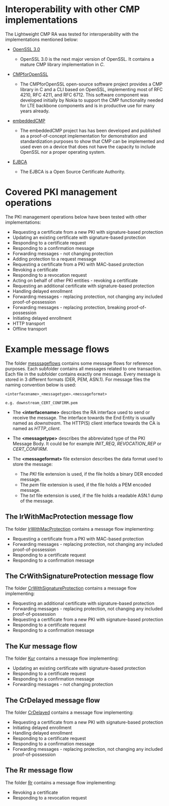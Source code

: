 # Interoperability with other CMP implementations

The Lightweight CMP RA was tested for interoperability with the implementations mentioned below:

- [OpenSSL 3.0](https://www.openssl.org/source/)
    - OpenSSL 3.0 is the next major version of OpenSSL. It contains a mature CMP library implementation in *C*.

- [CMPforOpenSSL](https://github.com/mpeylo/cmpossl/wiki)
    - The CMPforOpenSSL open-source software project provides a CMP library in C and a CLI based on
    OpenSSL, implementing most of RFC 4210, RFC 4211, and RFC 6712. This software component was
    developed initially by Nokia to support the CMP functionality needed for LTE backbone components
    and is in productive use for many years already.

- [embeddedCMP](https://github.com/siemens/embeddedCMP)
    - The embeddedCMP project has has been developed and published as a proof-of-concept implementation
    for demonstration and standardization purposes to show that CMP can be implemented and used even
    on a device that does not have the capacity to include OpenSSL nor a proper operating system.

- [EJBCA](https://www.ejbca.org/)
    - The EJBCA is a Open Source Certificate Authority.

# Covered PKI management operations

The PKI management operations below have been tested with other implementations:

- Requesting a certificate from a new PKI with signature-based protection
- Updating an existing certificate with signature-based protection
- Responding to a certificate request
- Responding to a confirmation message
- Forwarding messages - not changing protection
- Adding protection to a request message
- Requesting a certificate from a PKI with MAC-based protection
- Revoking a certificate
- Responding to a revocation request
- Acting on behalf of other PKI entities - revoking a certificate
- Requesting an additional certificate with signature-based protection
- Handling delayed enrollment
- Forwarding messages - replacing protection, not changing any included proof-of-possession
- Forwarding messages - replacing protection, breaking proof-of-possession
- Initiating delayed enrollment
- HTTP transport
- Offline transport

# Example message flows

The folder [messsageflows](./messsageflows) contains some message flows for reference purposes. 
Each subfolder contains all messages related to one transaction. Each file in the
subfolder contains exactly one message. Every message is stored in 3 different formats (DER, PEM, ASN.1).
For message files the naming convention below is used:

    <interfacename>_<messagetype>.<messageformat>
    
    e.g. downstream_CERT_CONFIRM.pem
    
- The **\<interfacename\>** describes the RA interface used to send or receive the message. 
The interface towards the End Entity is usually named as *downstream*. The HTTP(S) client 
interface towards the CA is named as *HTTP_client*.
- The **\<messagetype\>** describes the abbreviated type of the PKI Message Body. 
It could be for example *INIT_REQ*, *REVOCATION_REP* or *CERT_CONFIRM*.
- The **\<messageformat\>** file extension describes the data format used to store the message:

    - The *PKI* file extension is used, if the file holds a binary DER encoded message.
    - The *pem* file extension is used, if the file holds a PEM encoded message.
    - The *txt* file extension is used, if the file holds a readable ASN.1 dump of the message.
   
## The IrWithMacProtection message flow

The folder [IrWithMacProtection](/doc/interop/messageflows/IrWithMacProtection) contains a message flow implementing:

- Requesting a certificate from a PKI with MAC-based protection
- Forwarding messages - replacing protection, not changing any included proof-of-possession
- Responding to a certificate request
- Responding to a confirmation message

## The CrWithSignatureProtection message flow

The folder [CrWithSignatureProtection](/doc/interop/messageflows/CrWithSignatureProtection) contains a message flow implementing:

- Requesting an additional certificate with signature-based protection
- Forwarding messages - replacing protection, not changing any included proof-of-possession
- Requesting a certificate from a new PKI with signature-based protection
- Responding to a certificate request
- Responding to a confirmation message

## The Kur message flow

The folder [Kur](/doc/interop/messageflows/Kur) contains a message flow implementing:

- Updating an existing certificate with signature-based protection
- Responding to a certificate request
- Responding to a confirmation message
- Forwarding messages - not changing protection

## The CrDelayed message flow

The folder [CrDelayed](/doc/interop/messageflows/CrDelayed) contains a message flow implementing:

- Requesting a certificate from a new PKI with signature-based protection
- Initiating delayed enrollment
- Handling delayed enrollment
- Responding to a certificate request
- Responding to a confirmation message
- Forwarding messages - replacing protection, not changing any included proof-of-possession

## The Rr message flow

The folder [Rr](/doc/interop/messageflows/Rr) contains a message flow implementing:

- Revoking a certificate
- Responding to a revocation request









